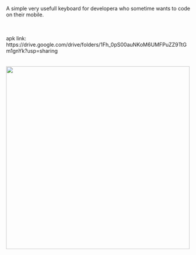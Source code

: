 A simple very usefull keyboard for developera who sometime wants to code on their mobile.

<br>
<br>
apk link: https://drive.google.com/drive/folders/1Fh_0pS00auNKoM6UMFPuZZ9TtGm1gnYk?usp=sharing


<br>
<br>
<br>

<img src="https://github.com/user-attachments/assets/7567fdb9-8773-46eb-b900-97c74de012ae" width="500">

